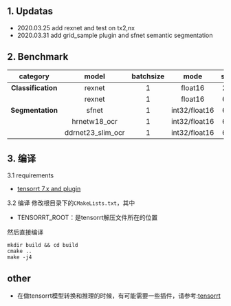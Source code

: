 ## 1. Updatas
- 2020.03.25 add rexnet and test on tx2,nx
- 2020.03.31 add grid_sample plugin and sfnet semantic segmentation

## 2. Benchmark

|      category      |       model       | batchsize |     mode      | size/(w,h) |  3080/ms  |    nx/ms     |    tx2/ms    |                                url                                |
| :----------------: | :---------------: | :-------: | :-----------: | :--------: | :-------: | :----------: | :----------: | :---------------------------------------------------------------: |
| **Classification** |      rexnet       |     1     |    float16    |  224*224   |           |     8.9      |    25.69     |            [rexnet](https://github.com/clovaai/rexnet)            |
|                    |      rexnet       |     1     |    float16    |  640*480   |           |     36.6     |    79.27     |            [rexnet](https://github.com/clovaai/rexnet)            |
|  **Segmentation**  |       sfnet       |     1     | int32/float16 |  640*480   | 8.79/2.71 | 109.74/50.03 | 150.87/99.57 |            [sfnet](https://github.com/lxtGH/SFSegNets)            |
|                    |   hrnetw18_ocr    |     1     | int32/float16 |  640*480   |     ~     |   ~/65.565   |   ~/183.81   | [hrnet_ocr](https://github.com/HRNet/HRNet-Semantic-Segmentation) |
|                    | ddrnet23_slim_ocr |     1     | int32/float16 |  640*480   |     ~     |   ~/17.805   |   ~/47.41    |           [ddrnet](https://github.com/ydhongHIT/DDRNet)           |


## 3. 编译

3.1 requirements
- [tensorrt 7.x and plugin](https://github.com/chenjun2hao/TensorRT/tree/release/7.2)

3.2 编译
修改根目录下的`CMakeLists.txt`，其中
- TENSORRT_ROOT：是tensorrt解压文件所在的位置

然后直接编译
```
mkdir build && cd build
cmake ..
make -j4
```

## other
- 在做tensorrt模型转换和推理的时候，有可能需要一些插件，请参考:[tensorrt](https://github.com/chenjun2hao/TensorRT/tree/release/7.2)